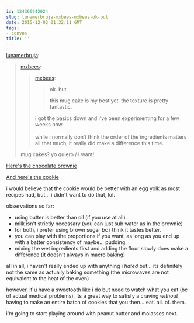 ```yaml
---
id: 134366942024
slug: lunamerbruja-mxbees-mxbees-ok-but
date: 2015-12-02 01:32:11 GMT
tags:
- convos
title: ''
---
```

<p><a class="tumblr_blog" href="http://lunamerbruja.tumblr.com/post/134365826851">lunamerbruja</a>:</p>
<blockquote>
<p><a class="tumblr_blog" href="http://mxbees.tumblr.com/post/134365693609">mxbees</a>:</p>
<blockquote>
<p><a class="tumblr_blog" href="http://mxbees.tumblr.com/post/134365317384">mxbees</a>:</p>
<blockquote>
<p>ok. but.</p>

<p>this mug cake is my best yet. the texture is pretty fantastic.</p>
</blockquote>
<p>i got the basics down and i’ve been experimenting for a few weeks now.<br><br>while i normally don’t think the order of the ingredients matters all that much, it really did make a difference this time.</p>
</blockquote>
<p>mug cakes? yo quiero / i want!</p>
</blockquote>

[Here's the chocolate brownie](https://notes.pinboard.in/u:biyuti/d5b2b43d5bcbe36e43d8)

[And here's the cookie](https://notes.pinboard.in/u:biyuti/0f814d4504639f2e48c7)

i would believe that the cookie would be better with an egg yolk as most recipes had, but... i didn't want to do that, lol.

observations so far:

- using butter is better than oil (if you use at all).
- milk isn't strictly necessary (you can just sub water as in the brownie)
- for both, i prefer using brown sugar bc i think it tastes better.
- you can play with the proportions if you want, as long as you end up with a batter consistency of maybe... pudding.
- mixing the wet ingredients first and adding the flour slowly does make a difference (it doesn't always in macro baking)

all in all, i haven't really ended up with anything i *hated* but... its definitely not the same as actually baking something (the microwaves are not equivalent to the heat of the oven)

however, if u have a sweetooth like i do but need to watch what you eat (bc of actual medical problems), its a great way to satisfy a craving *without* having to make an entire batch of cookies that you then... eat. all. of. them.

i'm going to start playing around with peanut butter and molasses next.
